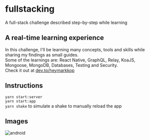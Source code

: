 # fullstacking

A full-stack challenge described step-by-step while learning

## A real-time learning experience

In this challenge, I'll be learning many concepts, tools and skills while sharing my findings as small guides.\
Some of the learnings are: React Native, GraphQL, Relay, KoaJS, Mongoose, MongoDB, Databases, Testing and Security.\
Check it out at [dev.to/heymarkkop](https://dev.to/heymarkkop/new-challenge-fullstacking-with-react-native-3l55)

## Instructions

`yarn start:server`  
`yarn start:app`  
`yarn shake` to simulate a shake to manually reload the app

## Images

![android](https://res.cloudinary.com/practicaldev/image/fetch/s--IZ-oWMF5--/c_limit%2Cf_auto%2Cfl_progressive%2Cq_auto%2Cw_880/https://i.imgur.com/YO0ZvwQ.png)
